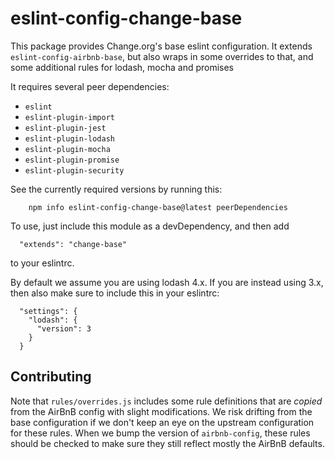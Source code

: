 # eslint-config-change-base

This package provides Change.org's base eslint configuration.  It extends
`eslint-config-airbnb-base`, but also wraps in some overrides to that, and some additional rules for
lodash, mocha and promises

It requires several peer dependencies:
 * `eslint`
 * `eslint-plugin-import`
 * `eslint-plugin-jest`
 * `eslint-plugin-lodash`
 * `eslint-plugin-mocha`
 * `eslint-plugin-promise`
 * `eslint-plugin-security`

See the currently required versions by running this:
```
	npm info eslint-config-change-base@latest peerDependencies
```

To use, just include this module as a devDependency, and then add
```
  "extends": "change-base"
```
to your eslintrc.

By default we assume you are using lodash 4.x.  If you are instead using 3.x, then also make sure to
include this in your eslintrc:
```
  "settings": {
    "lodash": {
      "version": 3
    }
  }
```

## Contributing

Note that `rules/overrides.js` includes some rule definitions that are _copied_ from the AirBnB
config with slight modifications.  We risk drifting from the base configuration if we don't keep an
eye on the upstream configuration for these rules.  When we bump the version of `airbnb-config`,
these rules should be checked to make sure they still reflect mostly the AirBnB defaults.
